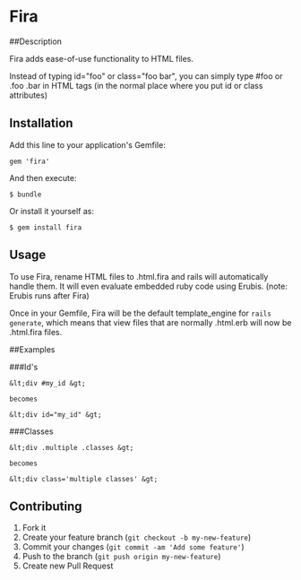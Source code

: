 # Fira

##Description

Fira adds ease-of-use functionality to HTML files. 

Instead of typing id="foo" or class="foo bar", you can simply type #foo or .foo .bar in HTML tags (in the normal place where you put id or class attributes)

## Installation

Add this line to your application's Gemfile:

    gem 'fira'

And then execute:

    $ bundle

Or install it yourself as:

    $ gem install fira

## Usage

To use Fira, rename HTML files to .html.fira and rails will automatically handle them. It will even evaluate embedded ruby code using Erubis. (note: Erubis runs after Fira)

Once in your Gemfile, Fira will be the default template_engine for <code>rails generate</code>, which means that view files that are normally .html.erb will now be .html.fira files.

##Examples

###Id's

    &lt;div #my_id &gt;

    becomes

    &lt;div id="my_id" &gt;

###Classes

    &lt;div .multiple .classes &gt;

    becomes

    &lt;div class='multiple classes' &gt;

## Contributing

1. Fork it
2. Create your feature branch (`git checkout -b my-new-feature`)
3. Commit your changes (`git commit -am 'Add some feature'`)
4. Push to the branch (`git push origin my-new-feature`)
5. Create new Pull Request
